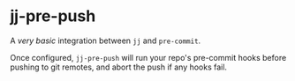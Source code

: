 # jj-pre-push

A *very basic* integration between `jj` and `pre-commit`.

Once configured, `jj-pre-push` will run your repo's pre-commit hooks before pushing to
git remotes, and abort the push if any hooks fail.

